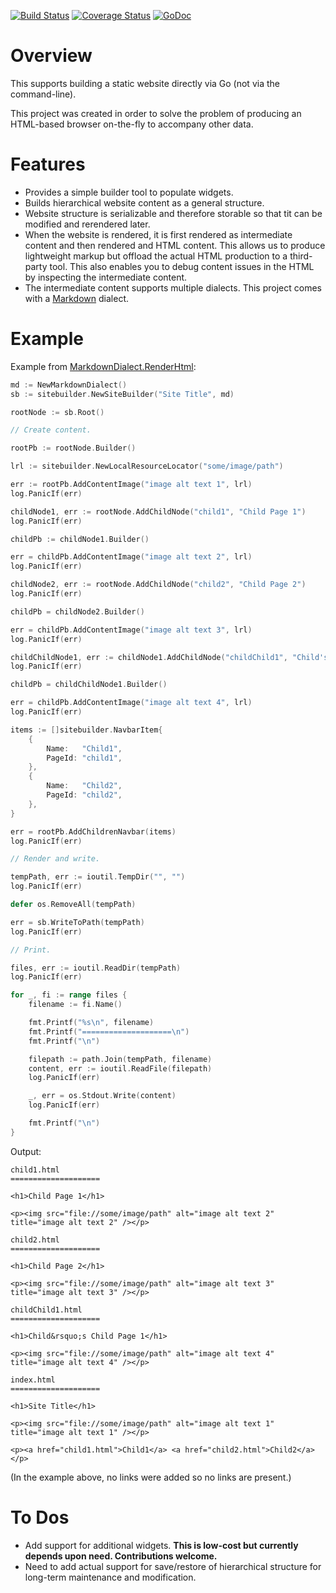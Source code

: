 [![Build Status](https://travis-ci.org/dsoprea/go-static-site-builder.svg?branch=master)](https://travis-ci.org/dsoprea/go-static-site-builder)
[![Coverage Status](https://coveralls.io/repos/github/dsoprea/go-static-site-builder/badge.svg?branch=master)](https://coveralls.io/github/dsoprea/go-static-site-builder?branch=master)
[![GoDoc](https://godoc.org/github.com/dsoprea/go-static-site-builder?status.svg)](https://godoc.org/github.com/dsoprea/go-static-site-builder/index)


# Overview

This supports building a static website directly via Go (not via the command-line).

This project was created in order to solve the problem of producing an HTML-based browser on-the-fly to accompany other data.


# Features

- Provides a simple builder tool to populate widgets.
- Builds hierarchical website content as a general structure.
- Website structure is serializable and therefore storable so that tit can be modified and rerendered later.
- When the website is rendered, it is first rendered as intermediate content and then rendered and HTML content. This allows us to produce lightweight markup but offload the actual HTML production to a third-party tool. This also enables you to debug content issues in the HTML by inspecting the intermediate content.
- The intermediate content supports multiple dialects. This project comes with a [Markdown](https://daringfireball.net/projects/markdown) dialect.


# Example

Example from [MarkdownDialect.RenderHtml](https://godoc.org/github.com/dsoprea/go-static-site-builder/markdown#example-MarkdownDialect-RenderHtml):

```go
md := NewMarkdownDialect()
sb := sitebuilder.NewSiteBuilder("Site Title", md)

rootNode := sb.Root()

// Create content.

rootPb := rootNode.Builder()

lrl := sitebuilder.NewLocalResourceLocator("some/image/path")

err := rootPb.AddContentImage("image alt text 1", lrl)
log.PanicIf(err)

childNode1, err := rootNode.AddChildNode("child1", "Child Page 1")
log.PanicIf(err)

childPb := childNode1.Builder()

err = childPb.AddContentImage("image alt text 2", lrl)
log.PanicIf(err)

childNode2, err := rootNode.AddChildNode("child2", "Child Page 2")
log.PanicIf(err)

childPb = childNode2.Builder()

err = childPb.AddContentImage("image alt text 3", lrl)
log.PanicIf(err)

childChildNode1, err := childNode1.AddChildNode("childChild1", "Child's Child Page 1")
log.PanicIf(err)

childPb = childChildNode1.Builder()

err = childPb.AddContentImage("image alt text 4", lrl)
log.PanicIf(err)

items := []sitebuilder.NavbarItem{
    {
        Name:   "Child1",
        PageId: "child1",
    },
    {
        Name:   "Child2",
        PageId: "child2",
    },
}

err = rootPb.AddChildrenNavbar(items)
log.PanicIf(err)

// Render and write.

tempPath, err := ioutil.TempDir("", "")
log.PanicIf(err)

defer os.RemoveAll(tempPath)

err = sb.WriteToPath(tempPath)
log.PanicIf(err)

// Print.

files, err := ioutil.ReadDir(tempPath)
log.PanicIf(err)

for _, fi := range files {
    filename := fi.Name()

    fmt.Printf("%s\n", filename)
    fmt.Printf("====================\n")
    fmt.Printf("\n")

    filepath := path.Join(tempPath, filename)
    content, err := ioutil.ReadFile(filepath)
    log.PanicIf(err)

    _, err = os.Stdout.Write(content)
    log.PanicIf(err)

    fmt.Printf("\n")
}
```

Output:

```
child1.html
====================

<h1>Child Page 1</h1>

<p><img src="file://some/image/path" alt="image alt text 2" title="image alt text 2" /></p>

child2.html
====================

<h1>Child Page 2</h1>

<p><img src="file://some/image/path" alt="image alt text 3" title="image alt text 3" /></p>

childChild1.html
====================

<h1>Child&rsquo;s Child Page 1</h1>

<p><img src="file://some/image/path" alt="image alt text 4" title="image alt text 4" /></p>

index.html
====================

<h1>Site Title</h1>

<p><img src="file://some/image/path" alt="image alt text 1" title="image alt text 1" /></p>

<p><a href="child1.html">Child1</a> <a href="child2.html">Child2</a></p>
```

(In the example above, no links were added so no links are present.)


# To Dos

- Add support for additional widgets. **This is low-cost but currently depends upon need. Contributions welcome.**
- Need to add actual support for save/restore of hierarchical structure for long-term maintenance and modification.
